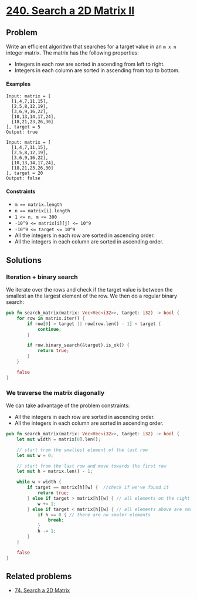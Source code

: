 # [240. Search a 2D Matrix II](https://leetcode.com/problems/search-a-2d-matrix-ii/)

## Problem

Write an efficient algorithm that searches for a target value in an `m x n`
integer matrix. The matrix has the following properties:

* Integers in each row are sorted in ascending from left to right.
* Integers in each column are sorted in ascending from top to bottom.

#### Examples

```text
Input: matrix = [
  [1,4,7,11,15],
  [2,5,8,12,19],
  [3,6,9,16,22],
  [10,13,14,17,24],
  [18,21,23,26,30]
], target = 5
Output: true
```

```text
Input: matrix = [
  [1,4,7,11,15],
  [2,5,8,12,19],
  [3,6,9,16,22],
  [10,13,14,17,24],
  [18,21,23,26,30]
], target = 20
Output: false
```

#### Constraints

* `m == matrix.length`
* `n == matrix[i].length`
* `1 <= n, m <= 300`
* `-10^9 <= matrix[i][j] <= 10^9`
* `-10^9 <= target <= 10^9`
* All the integers in each row are sorted in ascending order.
* All the integers in each column are sorted in ascending order.

## Solutions

### Iteration + binary search

We iterate over the rows and check if the target value is between the smallest
an the largest element of the row. We then do a regular binary search:

```rust
pub fn search_matrix(matrix: Vec<Vec<i32>>, target: i32) -> bool {
    for row in matrix.iter() {
        if row[0] > target || row[row.len() - 1] < target {
            continue;
        }

        if row.binary_search(&target).is_ok() {
            return true;
        }
    }

    false
}
```

### We traverse the matrix diagonally

We can take advantage of the problem constraints:

* All the integers in each row are sorted in ascending order.
* All the integers in each column are sorted in ascending order.

```rust
pub fn search_matrix(matrix: Vec<Vec<i32>>, target: i32) -> bool {
    let mut width = matrix[0].len();

    // start from the smallest element of the last row
    let mut w = 0;

    // start from the last row and move towards the first row
    let mut h = matrix.len() - 1;

    while w < width {
        if target == matrix[h][w] {  //check if we've found it
            return true;
        } else if target > matrix[h][w] { // all elements on the right are larger
            w += 1;
        } else if target < matrix[h][w] { // all elements above are smaller
            if h == 0 { // there are no smaler elements
                break;
            }
            h -= 1;
        }
    }

    false
}
```

## Related problems

* [74. Search a 2D Matrix](/000%20-%20099/74%20-%20Search%20a%202D%20Matrix.md)
